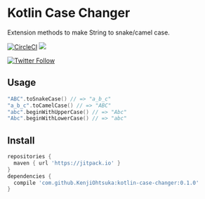 # Kotlin Case Changer

Extension methods to make String to snake/camel case.

[![CircleCI](https://circleci.com/gh/KenjiOhtsuka/kotlin-case-changer/tree/master.svg?style=svg)](https://circleci.com/gh/KenjiOhtsuka/kotlin-case-changer/tree/master) [![](https://jitpack.io/v/KenjiOhtsuka/kotlin-case-changer.svg)](https://jitpack.io/#KenjiOhtsuka/kotlin-case-changer)

[![Twitter Follow](https://img.shields.io/twitter/follow/escamilloIII.svg?style=social)](https://twitter.com/escamilloIII)

## Usage

```kotlin
"ABC".toSnakeCase() // => "a_b_c"
"a_b_c".toCamelCase() // => "ABC"
"abc".beginWithUpperCase() // => "Abc"
"Abc".beginWithLowerCase() // => "abc"
```

## Install

```groovy
repositories {
  maven { url 'https://jitpack.io' }
}
dependencies {
  compile 'com.github.KenjiOhtsuka:kotlin-case-changer:0.1.0'
}
```